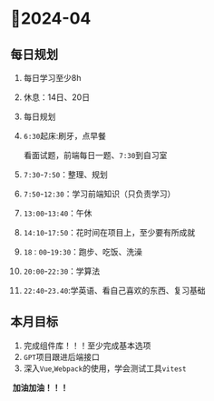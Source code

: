 #           🎈2024-04

##                     每日规划

1. 每日学习至少8h

2. 休息：14日、20日

3. 每日规划

4. `6:30`起床:刷牙，点早餐

   看面试题，前端每日一题、`7:30`到自习室

5. `7:30`-`7:50`：整理、规划

6. `7:50`-`12:30`：学习前端知识（只负责学习）

7. `13:00`-`13:40`：午休

8. `14:10`-`17:50`：花时间在项目上，至少要有所成就

9. `18：00`-`19:30`：跑步、吃饭、洗澡

10. `20:00`-`22:30`：学算法

8. `22:40`-`23.40`:学英语、看自己喜欢的东西、复习基础

##                        本月目标

1. 完成组件库！！！至少完成基本选项
2. `GPT`项目跟进后端接口
3. 深入`Vue`,`Webpack`的使用，学会测试工具`vitest`

​                              **加油加油！！！**